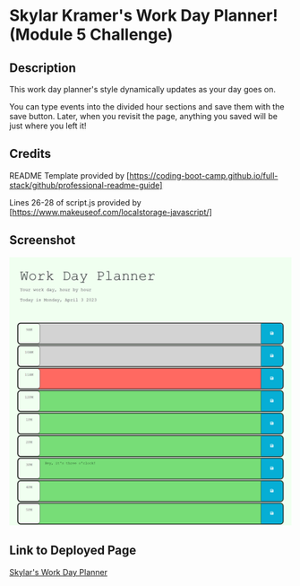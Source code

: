 # Skylar Kramer's Work Day Planner! (Module 5 Challenge)

## Description

This work day planner's style dynamically updates as your day goes on.

You can type events into the divided hour sections and save them with the save button. Later, when you revisit the page, anything you saved will be just where you left it!

## Credits

README Template provided by [https://coding-boot-camp.github.io/full-stack/github/professional-readme-guide]

Lines 26-28 of script.js provided by [https://www.makeuseof.com/localstorage-javascript/]

## Screenshot

![screenshot of deployed website](assets/images/xyrillasc.github.io_day-plan-mod5-xyrilla_(Nest%20Hub%20Max).png)

## Link to Deployed Page

[Skylar's Work Day Planner](https://xyrillasc.github.io/day-plan-mod5-xyrilla/)